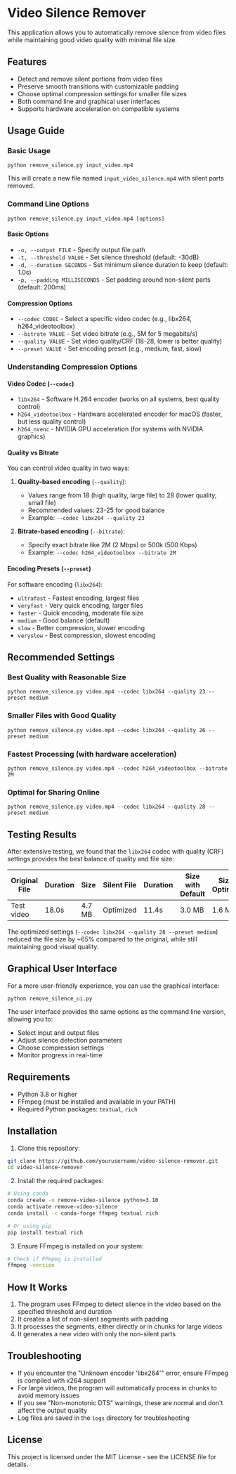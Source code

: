 # Video Silence Remover

This application allows you to automatically remove silence from video files while maintaining good video quality with minimal file size.

## Features

- Detect and remove silent portions from video files
- Preserve smooth transitions with customizable padding
- Choose optimal compression settings for smaller file sizes
- Both command line and graphical user interfaces
- Supports hardware acceleration on compatible systems

## Usage Guide

### Basic Usage

```
python remove_silence.py input_video.mp4
```

This will create a new file named `input_video_silence.mp4` with silent parts removed.

### Command Line Options

```
python remove_silence.py input_video.mp4 [options]
```

#### Basic Options

- `-o, --output FILE` - Specify output file path
- `-t, --threshold VALUE` - Set silence threshold (default: -30dB)
- `-d, --duration SECONDS` - Set minimum silence duration to keep (default: 1.0s)
- `-p, --padding MILLISECONDS` - Set padding around non-silent parts (default: 200ms)

#### Compression Options

- `--codec CODEC` - Select a specific video codec (e.g., libx264, h264_videotoolbox)
- `--bitrate VALUE` - Set video bitrate (e.g., 5M for 5 megabits/s)
- `--quality VALUE` - Set video quality/CRF (18-28, lower is better quality)
- `--preset VALUE` - Set encoding preset (e.g., medium, fast, slow)

### Understanding Compression Options

#### Video Codec (`--codec`)

- `libx264` - Software H.264 encoder (works on all systems, best quality control)
- `h264_videotoolbox` - Hardware accelerated encoder for macOS (faster, but less quality control)
- `h264_nvenc` - NVIDIA GPU acceleration (for systems with NVIDIA graphics)

#### Quality vs Bitrate

You can control video quality in two ways:

1. **Quality-based encoding** (`--quality`):

   - Values range from 18 (high quality, large file) to 28 (lower quality, small file)
   - Recommended values: 23-25 for good balance
   - Example: `--codec libx264 --quality 23`

2. **Bitrate-based encoding** (`--bitrate`):
   - Specify exact bitrate like 2M (2 Mbps) or 500k (500 Kbps)
   - Example: `--codec h264_videotoolbox --bitrate 2M`

#### Encoding Presets (`--preset`)

For software encoding (`libx264`):

- `ultrafast` - Fastest encoding, largest files
- `veryfast` - Very quick encoding, larger files
- `faster` - Quick encoding, moderate file size
- `medium` - Good balance (default)
- `slow` - Better compression, slower encoding
- `veryslow` - Best compression, slowest encoding

## Recommended Settings

### Best Quality with Reasonable Size

```
python remove_silence.py video.mp4 --codec libx264 --quality 23 --preset medium
```

### Smaller Files with Good Quality

```
python remove_silence.py video.mp4 --codec libx264 --quality 26 --preset medium
```

### Fastest Processing (with hardware acceleration)

```
python remove_silence.py video.mp4 --codec h264_videotoolbox --bitrate 2M
```

### Optimal for Sharing Online

```
python remove_silence.py video.mp4 --codec libx264 --quality 28 --preset medium
```

## Testing Results

After extensive testing, we found that the `libx264` codec with quality (CRF) settings provides the best balance of quality and file size:

| Original File | Duration | Size   | Silent File | Duration | Size with Default | Size with Optimization |
| ------------- | -------- | ------ | ----------- | -------- | ----------------- | ---------------------- |
| Test video    | 18.0s    | 4.7 MB | Optimized   | 11.4s    | 3.0 MB            | 1.6 MB                 |

The optimized settings (`--codec libx264 --quality 28 --preset medium`) reduced the file size by ~65% compared to the original, while still maintaining good visual quality.

## Graphical User Interface

For a more user-friendly experience, you can use the graphical interface:

```
python remove_silence_ui.py
```

The user interface provides the same options as the command line version, allowing you to:

- Select input and output files
- Adjust silence detection parameters
- Choose compression settings
- Monitor progress in real-time

## Requirements

- Python 3.8 or higher
- FFmpeg (must be installed and available in your PATH)
- Required Python packages: `textual`, `rich`

## Installation

1. Clone this repository:

```bash
git clone https://github.com/yourusername/video-silence-remover.git
cd video-silence-remover
```

2. Install the required packages:

```bash
# Using conda
conda create -n remove-video-silence python=3.10
conda activate remove-video-silence
conda install -c conda-forge ffmpeg textual rich

# Or using pip
pip install textual rich
```

3. Ensure FFmpeg is installed on your system:

```bash
# Check if FFmpeg is installed
ffmpeg -version
```

## How It Works

1. The program uses FFmpeg to detect silence in the video based on the specified threshold and duration
2. It creates a list of non-silent segments with padding
3. It processes the segments, either directly or in chunks for large videos
4. It generates a new video with only the non-silent parts

## Troubleshooting

- If you encounter the "Unknown encoder 'libx264'" error, ensure FFmpeg is compiled with x264 support
- For large videos, the program will automatically process in chunks to avoid memory issues
- If you see "Non-monotonic DTS" warnings, these are normal and don't affect the output quality
- Log files are saved in the `logs` directory for troubleshooting

## License

This project is licensed under the MIT License - see the LICENSE file for details.
